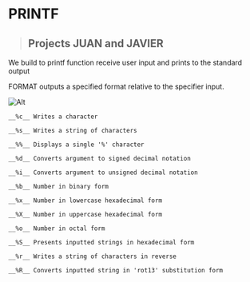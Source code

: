# PRINTF

> ##  Projects JUAN and JAVIER


We build to printf function receive user input and prints to the standard output


FORMAT outputs a specified format relative to the specifier input.

![Alt](https://i.ytimg.com/vi/mZFdyoZhUb4/maxresdefault.jpg)

`__%c__ Writes a character`

`__%s__ Writes a string of characters`

`__%%__ Displays a single '%' character`

`__%d__ Converts argument to signed decimal notation`

`__%i__ Converts argument to unsigned decimal notation`

`__%b__ Number in binary form`

`__%x__ Number in lowercase hexadecimal form`

`__%X__ Number in uppercase hexadecimal form`

`__%o__ Number in octal form`

`__%S__ Presents inputted strings in hexadecimal form`

`__%r__ Writes a string of characters in reverse`

`__%R__ Converts inputted string in 'rot13' substitution form`
